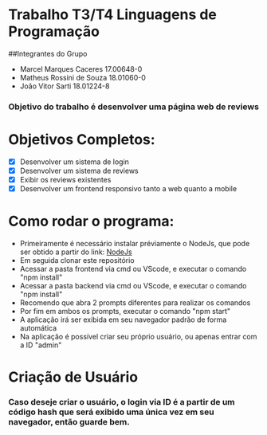 # Trabalho T3/T4 Linguagens de Programação
##Integrantes do Grupo
- Marcel Marques Caceres 17.00648-0
- Matheus Rossini de Souza 18.01060-0
- João Vitor Sarti 18.01224-8
### Objetivo do trabalho é desenvolver uma página web de reviews

# Objetivos Completos:
- [X] Desenvolver um sistema de login
- [X] Desenvolver um sistema de reviews
- [X] Exibir os reviews existentes
- [X] Desenvolver um frontend responsivo tanto a web quanto a mobile

# Como rodar o programa:
- Primeiramente é necessário instalar préviamente o NodeJs, que pode ser obtido a partir do link: [NodeJs](https://nodejs.org/en/)
- Em seguida clonar este repositório
- Acessar a pasta frontend via cmd ou VScode, e executar o comando "npm install"
- Acessar a pasta backend via cmd ou VScode, e executar o comando "npm install"
- Recomendo que abra 2 prompts diferentes para realizar os comandos
- Por fim em ambos os prompts, executar o comando "npm start"
- A aplicação irá ser exibida em seu navegador padrão de forma automática
- Na aplicação é possível criar seu próprio usuário, ou apenas entrar com a ID "admin"

# Criação de Usuário
### Caso deseje criar o usuário, o login via ID é a partir de um código hash que será exibido uma única vez em seu navegador, então guarde bem.
